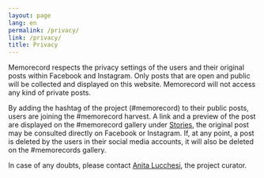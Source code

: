 ```yaml
---
layout: page
lang: en
permalink: /privacy/
link: /privacy/
title: Privacy
---
```


Memorecord respects the privacy settings of the users and their original posts within Facebook and Instagram. Only posts that are open and public will be collected and displayed on this website. Memorecord will not access any kind of private posts. 

By adding the hashtag of the project (#memorecord) to their public posts, users are joining the #memorecord harvest. A link and a preview of the post are displayed on the #memorecord gallery under [Stories](https://memorecord.uni.lu/stories/), the original post may be consulted directly on Facebook or Instagram. If, at any point, a post is deleted by the users in their social media accounts, it will also be deleted on the #memorecords gallery.

In case of any doubts, please contact [Anita Lucchesi](mailto:memorecord@uni.lu), the project curator. 

<!-- more -->
